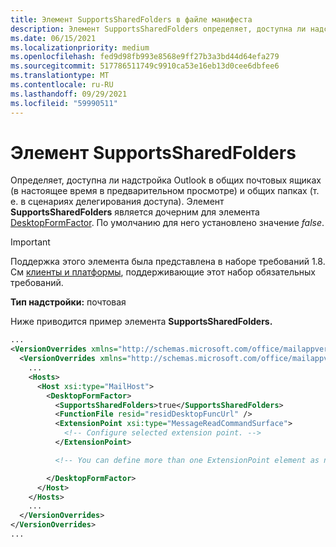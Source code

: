 ```yaml
---
title: Элемент SupportsSharedFolders в файле манифеста
description: Элемент SupportsSharedFolders определяет, доступна ли надстройка Outlook в общих папках и сценариях общих почтовых ящиков.
ms.date: 06/15/2021
ms.localizationpriority: medium
ms.openlocfilehash: fed9d98fb993e8568e9ff27b3a3bd44d64efa279
ms.sourcegitcommit: 517786511749c9910ca53e16eb13d0cee6dbfee6
ms.translationtype: MT
ms.contentlocale: ru-RU
ms.lasthandoff: 09/29/2021
ms.locfileid: "59990511"
---
```

# <a name="supportssharedfolders-element"></a>Элемент SupportsSharedFolders

Определяет, доступна ли надстройка Outlook в общих почтовых ящиках (в настоящее время в предварительном просмотре) и общих папках (т. е. в сценариях делегирования доступа). Элемент **SupportsSharedFolders** является дочерним для элемента [DesktopFormFactor](desktopformfactor.md). По умолчанию для него установлено значение *false*.

> [!IMPORTANT]
> Поддержка этого элемента была представлена в наборе требований 1.8. См [клиенты и платформы](../../reference/requirement-sets/outlook-api-requirement-sets.md#requirement-sets-supported-by-exchange-servers-and-outlook-clients), поддерживающие этот набор обязательных требований.

**Тип надстройки:** почтовая

Ниже приводится пример элемента **SupportsSharedFolders.**

```XML
...
<VersionOverrides xmlns="http://schemas.microsoft.com/office/mailappversionoverrides" xsi:type="VersionOverridesV1_0">
  <VersionOverrides xmlns="http://schemas.microsoft.com/office/mailappversionoverrides/1.1" xsi:type="VersionOverridesV1_1">
    ...
    <Hosts>
      <Host xsi:type="MailHost">
        <DesktopFormFactor>
          <SupportsSharedFolders>true</SupportsSharedFolders>
          <FunctionFile resid="residDesktopFuncUrl" />
          <ExtensionPoint xsi:type="MessageReadCommandSurface">
            <!-- Configure selected extension point. -->
          </ExtensionPoint>

          <!-- You can define more than one ExtensionPoint element as needed. -->

        </DesktopFormFactor>
      </Host>
    </Hosts>
    ...
  </VersionOverrides>
</VersionOverrides>
...
```
